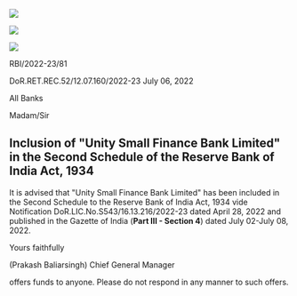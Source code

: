 ![](_page_0_Picture_0.jpeg)

![](_page_0_Picture_1.jpeg)

![](_page_0_Picture_2.jpeg)

RBI/2022-23/81

DoR.RET.REC.52/12.07.160/2022-23 July 06, 2022

All Banks

Madam/Sir

## **Inclusion of** "**Unity Small Finance Bank Limited" in the Second Schedule of the Reserve Bank of India Act, 1934**

It is advised that "Unity Small Finance Bank Limited" has been included in the Second Schedule to the Reserve Bank of India Act, 1934 vide Notification DoR.LIC.No.S543/16.13.216/2022-23 dated April 28, 2022 and published in the Gazette of India (**Part III - Section 4**) dated July 02-July 08, 2022.

Yours faithfully

(Prakash Baliarsingh) Chief General Manager

offers funds to anyone. Please do not respond in any manner to such offers.
